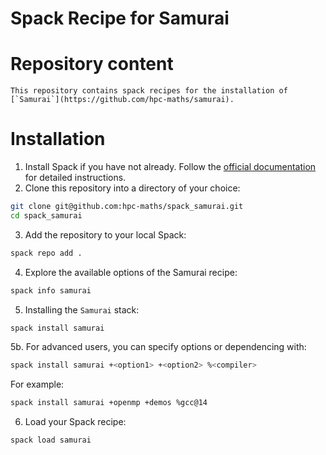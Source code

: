 # Spack Recipe for Samurai 


# Repository content
    This repository contains spack recipes for the installation of [`Samurai`](https://github.com/hpc-maths/samurai). 

# Installation
1. Install Spack if you have not already. Follow the [official documentation](https://spack.io/) for detailed instructions. 
2. Clone this repository into a directory of your choice:
```bash
git clone git@github.com:hpc-maths/spack_samurai.git
cd spack_samurai
```
3. Add the repository to your local Spack:
```bash
spack repo add . 
```
4. Explore the available options of the Samurai recipe:
```bash
spack info samurai
```
5. Installing the `Samurai` stack:
```bash
spack install samurai
```
5b. For advanced users, you can specify options or dependencing with:
```bash
spack install samurai +<option1> +<option2> %<compiler>
```
For example: 
```bash
spack install samurai +openmp +demos %gcc@14
```
6. Load your Spack recipe:
```bash
spack load samurai
```




